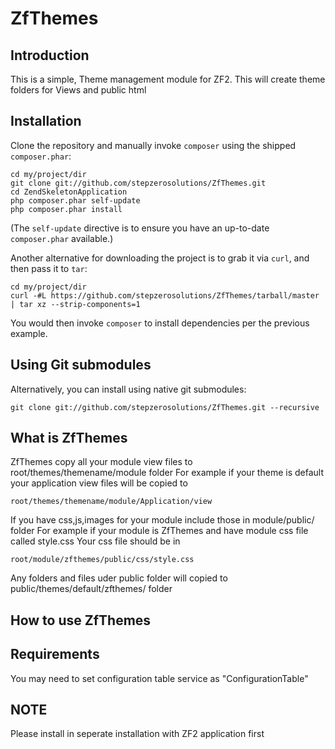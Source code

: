 ZfThemes 
=======================

Introduction
------------
This is a simple, Theme management module for ZF2.
This will create theme folders for Views and public html


Installation
------------


Clone the repository and manually invoke `composer` using the shipped
`composer.phar`:

    cd my/project/dir
    git clone git://github.com/stepzerosolutions/ZfThemes.git
    cd ZendSkeletonApplication
    php composer.phar self-update
    php composer.phar install

(The `self-update` directive is to ensure you have an up-to-date `composer.phar`
available.)

Another alternative for downloading the project is to grab it via `curl`, and
then pass it to `tar`:

    cd my/project/dir
    curl -#L https://github.com/stepzerosolutions/ZfThemes/tarball/master | tar xz --strip-components=1

You would then invoke `composer` to install dependencies per the previous
example.

Using Git submodules
--------------------
Alternatively, you can install using native git submodules:

    git clone git://github.com/stepzerosolutions/ZfThemes.git --recursive


What is ZfThemes
--------------------
ZfThemes copy all your module view files to root/themes/themename/module folder 
For example if your theme is default your application view files will be copied to 

<code>root/themes/themename/module/Application/view</code>

If you have css,js,images for your module include those in module/public/ folder
For example if your module is ZfThemes and have module css file called style.css
Your css file should be in 

<code>root/module/zfthemes/public/css/style.css</code>

Any folders and files uder public folder will copied to public/themes/default/zfthemes/ folder


How to use ZfThemes
--------------------



Requirements
--------------------
You may need to set configuration table service as "ConfigurationTable"



NOTE
--------------------
Please install in seperate installation with ZF2 application first